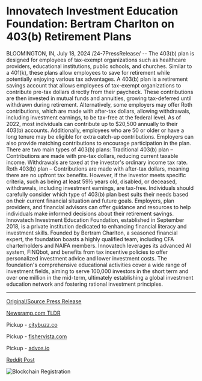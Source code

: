 # Innovatech Investment Education Foundation: Bertram Charlton on 403(b) Retirement Plans

BLOOMINGTON, IN, July 18, 2024 /24-7PressRelease/ -- The 403(b) plan is designed for employees of tax-exempt organizations such as healthcare providers, educational institutions, public schools, and churches. Similar to a 401(k), these plans allow employees to save for retirement while potentially enjoying various tax advantages.  A 403(b) plan is a retirement savings account that allows employees of tax-exempt organizations to contribute pre-tax dollars directly from their paycheck. These contributions are then invested in mutual funds and annuities, growing tax-deferred until withdrawn during retirement. Alternatively, some employers may offer Roth contributions, which are made with after-tax dollars, allowing withdrawals, including investment earnings, to be tax-free at the federal level.  As of 2022, most individuals can contribute up to $20,500 annually to their 403(b) accounts. Additionally, employees who are 50 or older or have a long tenure may be eligible for extra catch-up contributions. Employers can also provide matching contributions to encourage participation in the plan.  There are two main types of 403(b) plans:  Traditional 403(b) plan – Contributions are made with pre-tax dollars, reducing current taxable income. Withdrawals are taxed at the investor's ordinary income tax rate.  Roth 403(b) plan – Contributions are made with after-tax dollars, meaning there are no upfront tax benefits. However, if the investor meets specific criteria, such as being at least 59½ years old, disabled, or deceased, withdrawals, including investment earnings, are tax-free.  Individuals should carefully consider which type of 403(b) plan best suits their needs based on their current financial situation and future goals. Employers, plan providers, and financial advisors can offer guidance and resources to help individuals make informed decisions about their retirement savings.  Innovatech Investment Education Foundation, established in September 2018, is a private institution dedicated to enhancing financial literacy and investment skills. Founded by Bertram Charlton, a seasoned financial expert, the foundation boasts a highly qualified team, including CFA charterholders and NAIFA members. Innovatech leverages its advanced AI system, FINQbot, and benefits from tax incentive policies to offer personalized investment advice and lower investment costs. The foundation's comprehensive educational activities cover a wide range of investment fields, aiming to serve 100,000 investors in the short term and over one million in the mid-term, ultimately establishing a global investment education network and fostering rational investment principles. 

---

[Original/Source Press Release](https://www.24-7pressrelease.com/press-release/512609/innovatech-investment-education-foundation-bertram-charlton-on-403b-retirement-plans)
                    

[Newsramp.com TLDR](https://newsramp.com/curated-news/new-403-b-retirement-savings-plan-and-investment-education-foundation-established/2e6193ffa9db3623317ab7b8b341ca7e) 


Pickup - [citybuzz.co](https://citybuzz.co/2024/07/18/403-b-retirement-plans-a-comprehensive-guide-for-tax-exempt-organization-employees)

Pickup - [fishervista.com](https://fishervista.com/en/innovatech-investment-education-foundation-highlights-benefits-of-403-b-retirement-plans/20245037)

Pickup - [advos.io](https://advos.io/en/understanding-403-b-retirement-plans-insights-from-innovatech-investment-education-foundation/20245037)
 



[Reddit Post](https://www.reddit.com/r/newsramp/comments/1e65h1o/new_403b_retirement_savings_plan_and_investment/) 



![Blockchain Registration](https://cdn.newsramp.app/24-7PressRelease/qrcode/247/18/herbqXKX.webp)